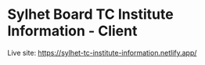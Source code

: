 # Sylhet Board TC Institute Information - Client

Live site: https://sylhet-tc-institute-information.netlify.app/